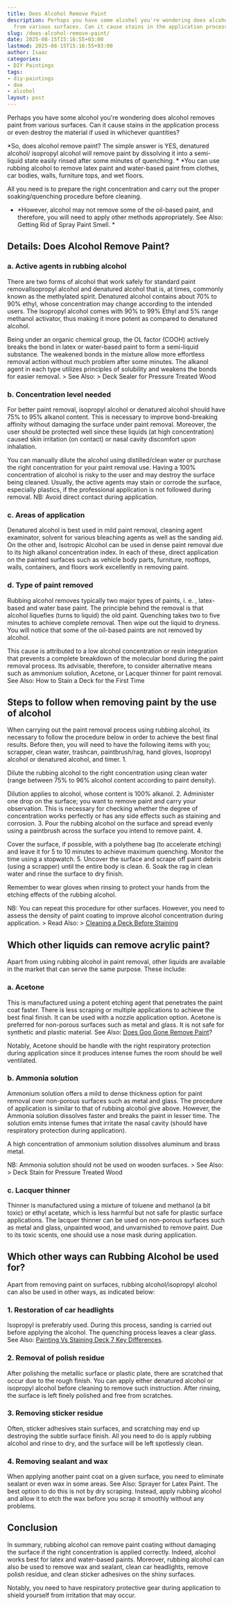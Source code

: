 ```yaml
---
title: Does Alcohol Remove Paint
description: Perhaps you have some alcohol you're wondering does alcohol removes paint
  from various surfaces. Can it cause stains in the application process or even...
slug: /does-alcohol-remove-paint/
date: 2025-08-15T15:16:55+03:00
lastmod: 2025-08-15T15:16:55+03:00
author: Isaac
categories:
- DIY Paintings
tags:
- diy-paintings
- doe
- alcohol
layout: post
---
```

Perhaps you have some alcohol you're wondering does alcohol removes paint from various surfaces. Can it cause stains in the application process or even destroy the material if used in whichever quantities?

*So, does alcohol remove paint? The simple answer is YES, denatured alcohol/ isopropyl alcohol will remove paint by dissolving it into a semi-liquid state easily rinsed after some minutes of quenching. * *You can use rubbing alcohol to remove latex paint and water-based paint from clothes, car bodies, walls, furniture tops, and wet floors.

All you need is to prepare the right concentration and carry out the proper soaking/quenching procedure before cleaning.

* *However, alcohol may not remove some of the oil-based paint, and therefore, you will need to apply other methods appropriately. See Also: Getting Rid of Spray Paint Smell. *

##  Details: Does Alcohol Remove Paint?

###  a. Active agents in rubbing alcohol

There are two forms of alcohol that work safely for standard paint removalIsopropyl alcohol and denatured alcohol that is, at times, commonly known as the methylated spirit. Denatured alcohol contains about 70% to 90% ethyl, whose concentration may change according to the intended users. The Isopropyl alcohol comes with 90% to 99% Ethyl and 5% range methanol activator, thus making it more potent as compared to denatured alcohol.

Being under an organic chemical group, the OL factor (COOH) actively breaks the bond in latex or water-based paint to form a semi-liquid substance. The weakened bonds in the mixture allow more effortless removal action without much problem after some minutes. The alkanol agent in each type utilizes principles of solubility and weakens the bonds for easier removal. > See Also: > Deck Sealer for Pressure Treated Wood

###  b. Concentration level needed

For better paint removal, isopropyl alcohol or denatured alcohol should have 75% to 95% alkanol content. This is necessary to improve bond-breaking affinity without damaging the surface under paint removal. Moreover, the user should be protected well since these liquids (at high concentration) caused skin irritation (on contact) or nasal cavity discomfort upon inhalation.

You can manually dilute the alcohol using distilled/clean water or purchase the right concentration for your paint removal use. Having a 100% concentration of alcohol is risky to the user and may destroy the surface being cleaned. Usually, the active agents may stain or corrode the surface, especially plastics, if the professional application is not followed during removal. NB: Avoid direct contact during application.

###  c. Areas of application

Denatured alcohol is best used in mild paint removal, cleaning agent examinator, solvent for various bleaching agents as well as the sanding aid. On the other and, Isotropic Alcohol can be used in dense paint removal due to its high alkanol concentration index. In each of these, direct application on the painted surfaces such as vehicle body parts, furniture, rooftops, walls, containers, and floors work excellently in removing paint.

###  d. Type of paint removed

Rubbing alcohol removes typically two major types of paints, i. e. , latex-based and water base paint. The principle behind the removal is that alcohol liquefies (turns to liquid) the old paint. Quenching takes two to five minutes to achieve complete removal. Then wipe out the liquid to dryness. You will notice that some of the oil-based paints are not removed by alcohol.

This cause is attributed to a low alcohol concentration or resin integration that prevents a complete breakdown of the molecular bond during the paint removal process. Its advisable, therefore, to consider alternative means such as ammonium solution, Acetone, or Lacquer thinner for paint removal. See Also: How to Stain a Deck for the First Time

##  Steps to follow when removing paint by the use of alcohol

When carrying out the paint removal process using rubbing alcohol, its necessary to follow the procedure below in order to achieve the best final results. Before then, you will need to have the following items with you; scrapper, clean water, trashcan, paintbrush/rag, hand gloves, Isopropyl alcohol or denatured alcohol, and timer. 1.

Dilute the rubbing alcohol to the right concentration using clean water (range between 75% to 96% alcohol content according to paint density).

Dilution applies to alcohol, whose content is 100% alkanol. 2. Administer one drop on the surface; you want to remove paint and carry your observation. This is necessary for checking whether the degree of concentration works perfectly or has any side effects such as staining and corrosion. 3. Pour the rubbing alcohol on the surface and spread evenly using a paintbrush across the surface you intend to remove paint. 4.

Cover the surface, if possible, with a polythene bag (to accelerate etching) and leave it for 5 to 10 minutes to achieve maximum quenching. Monitor the time using a stopwatch. 5. Uncover the surface and scrape off paint debris (using a scrapper) until the entire body is clean. 6. Soak the rag in clean water and rinse the surface to dry finish.

Remember to wear gloves when rinsing to protect your hands from the etching effects of the rubbing alcohol.

NB: You can repeat this procedure for other surfaces. However, you need to assess the density of paint coating to improve alcohol concentration during application. > Read Also: > [Cleaning a Deck Before Staining](https://pestpolicy.com/how-to-clean-a-deck-before-staining/)

##  Which other liquids can remove acrylic paint?

Apart from using rubbing alcohol in paint removal, other liquids are available in the market that can serve the same purpose. These include:

###  a. Acetone

This is manufactured using a potent etching agent that penetrates the paint coat faster. There is less scraping or multiple applications to achieve the best final finish. It can be used with a nozzle application option. Acetone is preferred for non-porous surfaces such as metal and glass. It is not safe for synthetic and plastic material. See Also: [Does Goo Gone Remove Paint](https://pestpolicy.com/does-goo-gone-remove-paint/)?

Notably, Acetone should be handle with the right respiratory protection during application since it produces intense fumes the room should be well ventilated.

###  b. Ammonia solution

Ammonium solution offers a mild to dense thickness option for paint removal over non-porous surfaces such as metal and glass. The procedure of application is similar to that of rubbing alcohol give above. However, the Ammonia solution dissolves faster and breaks the paint in lesser time. The solution emits intense fumes that irritate the nasal cavity (should have respiratory protection during application).

A high concentration of ammonium solution dissolves aluminum and brass metal.

NB: Ammonia solution should not be used on wooden surfaces. > See Also: > Deck Stain for Pressure Treated Wood

###  c. Lacquer thinner

Thinner is manufactured using a mixture of toluene and methanol (a bit toxic) or ethyl acetate, which is less harmful but not safe for plastic surface applications. The lacquer thinner can be used on non-porous surfaces such as metal and glass, unpainted wood, and unvarnished to remove paint. Due to its toxic scents, one should use a nose mask during application.

##  Which other ways can Rubbing Alcohol be used for?

Apart from removing paint on surfaces, rubbing alcohol/isopropyl alcohol can also be used in other ways, as indicated below:

###  1. Restoration of car headlights

Isopropyl is preferably used. During this process, sanding is carried out before applying the alcohol. The quenching process leaves a clear glass. See Also: [Painting Vs Staining Deck 7 Key Differences](https://pestpolicy.com/painting-vs-staining-deck/).

###  2. Removal of polish residue

After polishing the metallic surface or plastic plate, there are scratched that occur due to the rough finish. You can apply either denatured alcohol or isopropyl alcohol before cleaning to remove such instruction. After rinsing, the surface is left finely polished and free from scratches.

###  3. Removing sticker residue

Often, sticker adhesives stain surfaces, and scratching may end up destroying the subtle surface finish. All you need to do is apply rubbing alcohol and rinse to dry, and the surface will be left spotlessly clean.

###  4. Removing sealant and wax

When applying another paint coat on a given surface, you need to eliminate sealant or even wax in some areas. See Also: Sprayer for Latex Paint. The best option to do this is not by dry scraping. Instead, apply rubbing alcohol and allow it to etch the wax before you scrap it smoothly without any problems.

##  Conclusion

In summary, rubbing alcohol can remove paint coating without damaging the surface if the right concentration is applied correctly. Indeed, alcohol works best for latex and water-based paints. Moreover, rubbing alcohol can also be used to remove wax and sealant, clean car headlights, remove polish residue, and clean sticker adhesives on the shiny surfaces.

Notably, you need to have respiratory protective gear during application to shield yourself from irritation that may occur.
